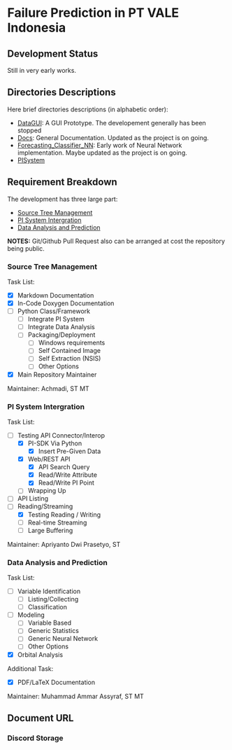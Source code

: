 # Failure Prediction in PT VALE Indonesia

## Development Status

Still in very early works.

## Directories Descriptions

Here brief directories descriptions (in alphabetic order):
- [DataGUI](https://github.com/mekatronik-achmadi/Predict-CBM/tree/main/Vale/DataGUI): A GUI Prototype. The developement generally has been stopped
- [Docs](https://github.com/mekatronik-achmadi/Predict-CBM/tree/main/Vale/Docs): General Documentation. Updated as the project is on going.
- [Forecasting_Classifier_NN](https://github.com/mekatronik-achmadi/Predict-CBM/tree/main/Vale/Forecasting_Classifier_NN): Early work of Neural Network implementation. Maybe updated as the project is on going.
- [PISystem]()

## Requirement Breakdown

The development has three large part:
- [Source Tree Management](#source-tree-management)
- [PI System Intergration](#pi-system-intergration)
- [Data Analysis and Prediction](#data-analysis-and-prediction)

**NOTES:** Git/Github Pull Request also can be arranged at cost the repository being public.

### Source Tree Management

Task List:
- [x] Markdown Documentation
- [x] In-Code Doxygen Documentation
- [ ] Python Class/Framework
    - [ ] Integrate PI System
    - [ ] Integrate Data Analysis
    - [ ] Packaging/Deployment
        - [ ] Windows requirements
        - [ ] Self Contained Image
        - [ ] Self Extraction (NSIS)
        - [ ] Other Options
- [x] Main Repository Maintainer

Maintainer: Achmadi, ST MT

### PI System Intergration

Task List:
- [ ] Testing API Connector/Interop
    - [x] PI-SDK Via Python
        - [x] Insert Pre-Given Data
    - [x] Web/REST API
        - [x] API Search Query
        - [x] Read/Write Attribute
        - [x] Read/Write PI Point
    - [ ] Wrapping Up
- [ ] API Listing
- [ ] Reading/Streaming 
    - [x] Testing Reading / Writing
    - [ ] Real-time Streaming
    - [ ] Large Buffering
    
Maintainer: Apriyanto Dwi Prasetyo, ST 

### Data Analysis and Prediction

Task List:
- [ ] Variable Identification
    - [ ] Listing/Collecting
    - [ ] Classification
- [ ] Modeling
    - [ ] Variable Based
    - [ ] Generic Statistics
    - [ ] Generic Neural Network
    - [ ] Other Options
- [x] Orbital Analysis

Additional Task:
- [x] PDF/LaTeX Documentation

Maintainer: Muhammad Ammar Assyraf, ST MT

## Document URL

### Discord Storage
